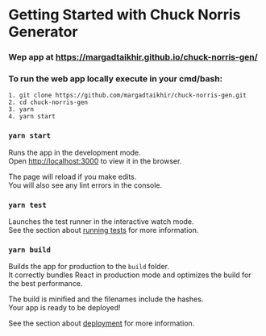 # Getting Started with Chuck Norris Generator
### Wep app at https://margadtaikhir.github.io/chuck-norris-gen/

### To run the web app locally execute in your cmd/bash:
    1. git clone https://github.com/margadtaikhir/chuck-norris-gen.git
    2. cd chuck-norris-gen
    3. yarn
    4. yarn start


### `yarn start`

Runs the app in the development mode.\
Open [http://localhost:3000](http://localhost:3000) to view it in the browser.

The page will reload if you make edits.\
You will also see any lint errors in the console.

### `yarn test`

Launches the test runner in the interactive watch mode.\
See the section about [running tests](https://facebook.github.io/create-react-app/docs/running-tests) for more information.

### `yarn build`

Builds the app for production to the `build` folder.\
It correctly bundles React in production mode and optimizes the build for the best performance.

The build is minified and the filenames include the hashes.\
Your app is ready to be deployed!

See the section about [deployment](https://facebook.github.io/create-react-app/docs/deployment) for more information.


